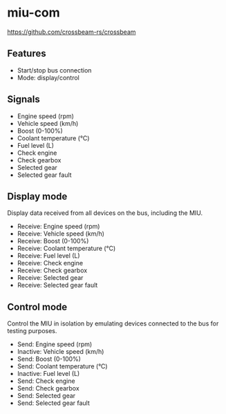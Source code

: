 # miu-com

https://github.com/crossbeam-rs/crossbeam

## Features
- Start/stop bus connection
- Mode: display/control

## Signals
- Engine speed (rpm)
- Vehicle speed (km/h)
- Boost (0-100%)
- Coolant temperature (°C)
- Fuel level (L)
- Check engine
- Check gearbox
- Selected gear
- Selected gear fault

## Display mode
Display data received from all devices on the bus, including the MIU.

- Receive: Engine speed (rpm)
- Receive: Vehicle speed (km/h)
- Receive: Boost (0-100%)
- Receive: Coolant temperature (°C)
- Receive: Fuel level (L)
- Receive: Check engine
- Receive: Check gearbox
- Receive: Selected gear
- Receive: Selected gear fault

## Control mode
Control the MIU in isolation by emulating devices connected to the bus for testing purposes.

- Send: Engine speed (rpm)
- Inactive: Vehicle speed (km/h)
- Send: Boost (0-100%)
- Send: Coolant temperature (°C)
- Inactive: Fuel level (L)
- Send: Check engine
- Send: Check gearbox
- Send: Selected gear
- Send: Selected gear fault
